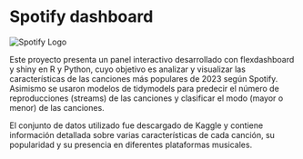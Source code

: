# Spotify dashboard

![Spotify Logo](https://upload.wikimedia.org/wikipedia/commons/thumb/2/26/Spotify_logo_with_text.svg/1200px-Spotify_logo_with_text.svg.png)

Este proyecto presenta un panel interactivo desarrollado con flexdashboard y shiny en R y Python, cuyo objetivo es analizar y visualizar las características de las canciones más populares de 2023 según Spotify. Asimismo se usaron modelos de tidymodels para predecir el número de reproducciones (streams) de las canciones y clasificar el modo (mayor o menor) de las canciones.

El conjunto de datos utilizado fue descargado de Kaggle y contiene información detallada sobre varias características de cada canción, su popularidad y su presencia en diferentes plataformas musicales.
